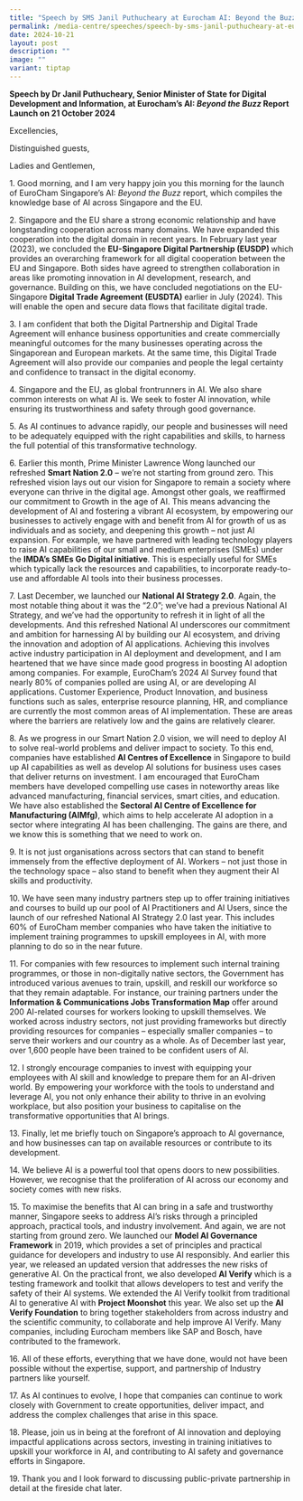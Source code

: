 ```yaml
---
title: "Speech by SMS Janil Puthucheary at Eurocham AI: Beyond the Buzz Report Launch"
permalink: /media-centre/speeches/speech-by-sms-janil-puthucheary-at-eurocham-ai-beyond-the-buzz-report-launch/
date: 2024-10-21
layout: post
description: ""
image: ""
variant: tiptap
---
```

<p><strong>Speech by Dr Janil Puthucheary, Senior Minister of State for Digital Development and Information, at Eurocham’s AI: <em>Beyond the Buzz</em> Report Launch on 21 October 2024</strong>
</p>
<p>Excellencies,</p>
<p>Distinguished guests,</p>
<p>Ladies and Gentlemen,</p>
<p>1. Good morning, and I am very happy join you this morning for the launch
of EuroCham Singapore’s AI: <em>Beyond the Buzz</em> report, which compiles
the knowledge base of AI across Singapore and the EU.</p>
<p>2. Singapore and the EU share a strong economic relationship and have
longstanding cooperation across many domains. We have expanded this cooperation
into the digital domain in recent years. In February last year (2023),
we concluded the <strong>EU-Singapore Digital Partnership (EUSDP) </strong>which
provides an overarching framework for all digital cooperation between the
EU and Singapore. Both sides have agreed to strengthen collaboration in
areas like promoting innovation in AI development, research, and governance.
Building on this, we have concluded negotiations on the EU-Singapore <strong>Digital Trade Agreement (EUSDTA) </strong>earlier
in July (2024). This will enable the open and secure data flows that facilitate
digital trade.</p>
<p>3. I am confident that both the Digital Partnership and Digital Trade
Agreement will enhance business opportunities and create commercially meaningful
outcomes for the many businesses operating across the Singaporean and European
markets. At the same time, this Digital Trade Agreement will also provide
our companies and people the legal certainty and confidence to transact
in the digital economy.</p>
<p>4. Singapore and the EU, as global frontrunners in AI. We also share common
interests on what AI is. We seek to foster AI innovation, while ensuring
its trustworthiness and safety through good governance.</p>
<p>5. As AI continues to advance rapidly, our people and businesses will
need to be adequately equipped with the right capabilities and skills,
to harness the full potential of this transformative technology.</p>
<p>6. Earlier this month, Prime Minister Lawrence Wong launched our refreshed <strong>Smart Nation 2.0</strong> –
we’re not starting from ground zero. This refreshed vision lays out our
vision for Singapore to remain a society where everyone can thrive in the
digital age. Amongst other goals, we reaffirmed our commitment to Growth
in the age of AI. This means advancing the development of AI and fostering
a vibrant AI ecosystem, by empowering our businesses to actively engage
with and benefit from AI for growth of us as individuals and as society,
and deepening this growth – not just AI expansion. For example, we have
partnered with leading technology players to raise AI capabilities of our
small and medium enterprises (SMEs) under the <strong>IMDA’s SMEs Go Digital initiative</strong>.
This is especially useful for SMEs which typically lack the resources and
capabilities, to incorporate ready-to-use and affordable AI tools into
their business processes.</p>
<p>7. Last December, we launched our <strong>National AI Strategy 2.0</strong>.
Again, the most notable thing about it was the “2.0”; we’ve had a previous
National AI Strategy, and we’ve had the opportunity to refresh it in light
of all the developments. And this refreshed National AI underscores our
commitment and ambition for harnessing AI by building our AI ecosystem,
and driving the innovation and adoption of AI applications. Achieving this
involves active industry participation in AI deployment and development,
and I am heartened that we have since made good progress in boosting AI
adoption among companies. For example, EuroCham’s 2024 AI Survey found
that nearly 80% of companies polled are using AI, or are developing AI
applications. Customer Experience, Product Innovation, and business functions
such as sales, enterprise resource planning, HR, and compliance are currently
the most common areas of AI implementation. These are areas where the barriers
are relatively low and the gains are relatively clearer.</p>
<p>8. As we progress in our Smart Nation 2.0 vision, we will need to deploy
AI to solve real-world problems and deliver impact to society. To this
end, companies have established <strong>AI Centres of Excellence</strong> in
Singapore to build up AI capabilities as well as develop AI solutions for
business uses cases that deliver returns on investment. I am encouraged
that EuroCham members have developed compelling use cases in noteworthy
areas like advanced manufacturing, financial services, smart cities, and
education. We have also established the <strong>Sectoral AI Centre of Excellence for Manufacturing (AIMfg)</strong>,
which aims to help accelerate AI adoption in a sector where integrating
AI has been challenging. The gains are there, and we know this is something
that we need to work on.</p>
<p>9. It is not just organisations across sectors that can stand to benefit
immensely from the effective deployment of AI. Workers – not just those
in the technology space – also stand to benefit when they augment their
AI skills and productivity.</p>
<p>10. We have seen many industry partners step up to offer training initiatives
and courses to build up our pool of AI Practitioners and AI Users, since
the launch of our refreshed National AI Strategy 2.0 last year. This includes
60% of EuroCham member companies who have taken the initiative to implement
training programmes to upskill employees in AI, with more planning to do
so in the near future.</p>
<p>11. For companies with few resources to implement such internal training
programmes, or those in non-digitally native sectors, the Government has
introduced various avenues to train, upskill, and reskill our workforce
so that they remain adaptable. For instance, our training partners under
the <strong>Information &amp; Communications Jobs Transformation Map</strong> offer
around 200 AI-related courses for workers looking to upskill themselves.
We worked across industry sectors, not just providing frameworks but directly
providing resources for companies – especially smaller companies – to serve
their workers and our country as a whole. As of December last year, over
1,600 people have been trained to be confident users of AI.</p>
<p>12. I strongly encourage companies to invest with equipping your employees
with AI skill and knowledge to prepare them for an AI-driven world. By
empowering your workforce with the tools to understand and leverage AI,
you not only enhance their ability to thrive in an evolving workplace,
but also position your business to capitalise on the transformative opportunities
that AI brings.</p>
<p>13. Finally, let me briefly touch on Singapore’s approach to AI governance,
and how businesses can tap on available resources or contribute to its
development.</p>
<p>14. We believe AI is a powerful tool that opens doors to new possibilities.
However, we recognise that the proliferation of AI across our economy and
society comes with new risks.</p>
<p>15. To maximise the benefits that AI can bring in a safe and trustworthy
manner, Singapore seeks to address AI’s risks through a principled approach,
practical tools, and industry involvement. And again, we are not starting
from ground zero. We launched our <strong>Model AI Governance Framework</strong> in
2019, which provides a set of principles and practical guidance for developers
and industry to use AI responsibly. And earlier this year, we released
an updated version that addresses the new risks of generative AI. On the
practical front, we also developed <strong>AI Verify</strong> which is a
testing framework and toolkit that allows developers to test and verify
the safety of their AI systems. We extended the AI Verify toolkit from
traditional AI to generative AI with <strong>Project Moonshot</strong> this
year. We also set up the <strong>AI Verify Foundation</strong> to bring together
stakeholders from across industry and the scientific community, to collaborate
and help improve AI Verify. Many companies, including Eurocham members
like SAP and Bosch, have contributed to the framework.</p>
<p>16. All of these efforts, everything that we have done, would not have
been possible without the expertise, support, and partnership of Industry
partners like yourself.</p>
<p>17. As AI continues to evolve, I hope that companies can continue to work
closely with Government to create opportunities, deliver impact, and address
the complex challenges that arise in this space.</p>
<p>18. Please, join us in being at the forefront of AI innovation and deploying
impactful applications across sectors, investing in training initiatives
to upskill your workforce in AI, and contributing to AI safety and governance
efforts in Singapore.</p>
<p>19. Thank you and I look forward to discussing public-private partnership
in detail at the fireside chat later.</p>